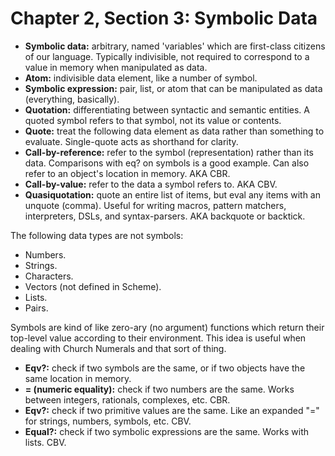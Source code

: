 # Chapter 2, Section 3: Symbolic Data

* **Symbolic data:** arbitrary, named 'variables' which are first-class
  citizens of our language. Typically indivisible, not required to correspond
  to a value in memory when manipulated as data.
* **Atom:** indivisible data element, like a number of symbol.
* **Symbolic expression:** pair, list, or atom that can be manipulated as data
  (everything, basically).
* **Quotation:** differentiating between syntactic and semantic entities. A
  quoted symbol refers to that symbol, not its value or contents.
* **Quote:** treat the following data element as data rather than something to
  evaluate. Single-quote acts as shorthand for clarity.
* **Call-by-reference:** refer to the symbol (representation) rather than its
  data. Comparisons with eq? on symbols is a good example. Can also refer to an
  object's location in memory. AKA CBR.
* **Call-by-value:** refer to the data a symbol refers to. AKA CBV.
* **Quasiquotation:** quote an entire list of items, but eval any items with an
  unquote (comma). Useful for writing macros, pattern matchers, interpreters,
  DSLs, and syntax-parsers. AKA backquote or backtick.

The following data types are not symbols:
* Numbers.
* Strings.
* Characters.
* Vectors (not defined in Scheme).
* Lists.
* Pairs.

Symbols are kind of like zero-ary (no argument) functions which return their
top-level value according to their environment. This idea is useful when
dealing with Church Numerals and that sort of thing.

* **Eqv?:** check if two symbols are the same, or if two objects have the same
  location in memory.
* **= (numeric equality):** check if two numbers are the same. Works between
  integers, rationals, complexes, etc. CBR.
* **Eqv?:** check if two primitive values are the same. Like an expanded "="
  for strings, numbers, symbols, etc. CBV.
* **Equal?:** check if two symbolic expressions are the same. Works with lists.
  CBV.

